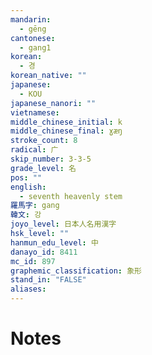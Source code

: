 ```yaml
---
mandarin:
  - gēng
cantonese:
  - gang1
korean:
  - 경
korean_native: ""
japanese:
  - KOU
japanese_nanori: ""
vietnamese:
middle_chinese_initial: k
middle_chinese_final: ɣæŋ
stroke_count: 8
radical: 广
skip_number: 3-3-5
grade_level: 名
pos: ""
english:
  - seventh heavenly stem
羅馬字: gang
韓文: 강
joyo_level: 日本人名用漢字
hsk_level: ""
hanmun_edu_level: 中
danayo_id: 8411
mc_id: 897
graphemic_classification: 象形
stand_in: "FALSE"
aliases:
---
```


# Notes
